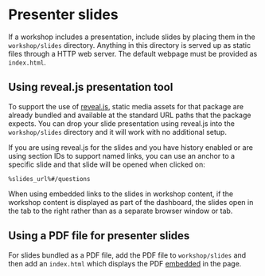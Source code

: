 # Presenter slides

If a workshop includes a presentation, include slides by placing them in the `workshop/slides` directory.
Anything in this directory is served up as static files through a HTTP web server. The default webpage must be provided as `index.html`.

## <a id="presentation-tool"></a> Using reveal.js presentation tool

To support the use of [reveal.js](https://revealjs.com/), static media assets for that package are already bundled and available at the standard URL paths that the package expects. You can drop your slide presentation using reveal.js into the `workshop/slides` directory and it will work with no additional setup.

If you are using reveal.js for the slides and you have history enabled or are using section IDs to support named links, you can use an anchor to a specific slide and that slide will be opened when clicked on:

```text
%slides_url%#/questions
```

When using embedded links to the slides in workshop content, if the workshop content is displayed as part of the dashboard, the slides open in the tab to the right rather than as a separate browser window or tab.

## <a id="presenter-slides"></a> Using a PDF file for presenter slides

For slides bundled as a PDF file, add the PDF file to `workshop/slides` and then add an `index.html` which displays the PDF [embedded](https://stackoverflow.com/questions/291813/recommended-way-to-embed-pdf-in-html) in the page.
